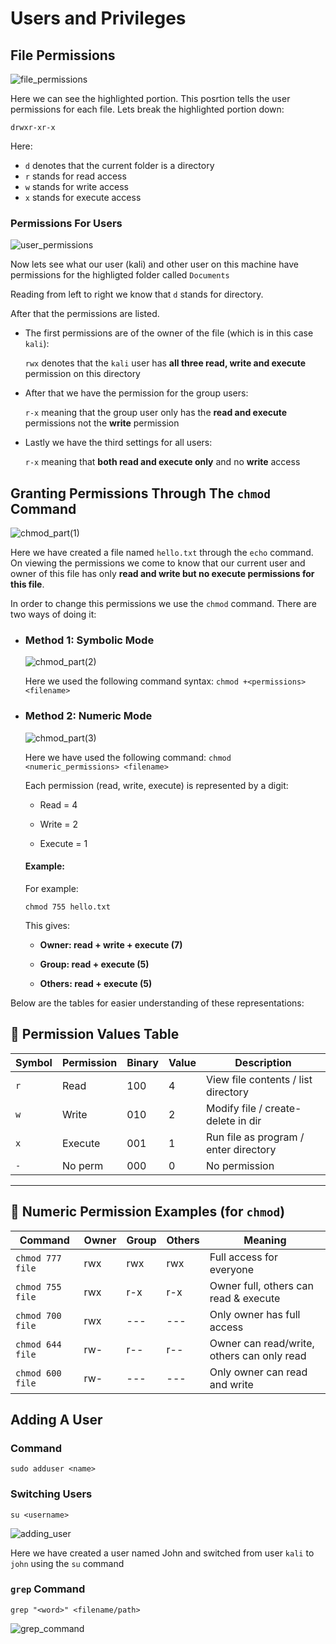 # Users and Privileges

## File Permissions

![file_permissions](/IMAGES/file_permissions.png)

Here we can see the highlighted portion. This posrtion tells the user permissions for each file. Lets break the highlighted portion down:

`drwxr-xr-x`

Here:

- `d` denotes that the current folder is a directory
- `r` stands for read access
- `w` stands for write access
- `x` stands for execute access

### Permissions For Users

![user_permissions](/IMAGES/user_permissions.png)

Now lets see what our user (kali) and other user on this machine have permissions for the highligted folder called `Documents`

Reading from left to right we know that `d` stands for directory.

After that the permissions are listed. 

- The first permissions are of the owner of the file (which is in this case `kali`):

    `rwx` denotes that the `kali` user has **all three read, write and execute** permission on this directory

- After that we have the permission for the group users: 

    `r-x` meaning that the group user only has the **read and execute** permissions not the **write** permission

- Lastly we have the third settings for all users:

    `r-x` meaning that **both read and execute only** and no **write** access

## Granting Permissions Through The `chmod` Command

![chmod_part(1)](/IMAGES/chmod_command(1).png)

Here we have created a file named `hello.txt` through the `echo` command. On viewing the permissions we come to know that our current user and owner of this file has only **read and write but no execute permissions for this file**.

In order to change this permissions we use the `chmod` command. There are two ways of doing it:

- ###  Method 1: Symbolic Mode

    ![chmod_part(2)](/IMAGES/chmod_command(2).png)

    Here we used the following command syntax: `chmod +<permissions> <filename>`

- ### Method 2: Numeric Mode

    ![chmod_part(3)](/IMAGES/chmod_command(3).png)

    Here we have used the following command: `chmod <numeric_permissions> <filename>`

    Each permission (read, write, execute) is represented by a digit:

    - Read = 4

    - Write = 2

    - Execute = 1

    #### Example:

    For example:

    `chmod 755 hello.txt`

    This gives:

    - **Owner: read + write + execute (7)**

    - **Group: read + execute (5)**

    - **Others: read + execute (5)**

Below are the tables for easier understanding of these representations:

## 🔐 Permission Values Table

| Symbol | Permission | Binary | Value | Description                          |
|--------|------------|--------|-------|--------------------------------------|
| `r`    | Read       | 100    | 4     | View file contents / list directory  |
| `w`    | Write      | 010    | 2     | Modify file / create-delete in dir   |
| `x`    | Execute    | 001    | 1     | Run file as program / enter directory|
| `-`    | No perm    | 000    | 0     | No permission                        |

---

## 🔢 Numeric Permission Examples (for `chmod`)

| Command           | Owner | Group | Others | Meaning                                     |
|------------------|-------|-------|--------|---------------------------------------------|
| `chmod 777 file` | rwx   | rwx   | rwx    | Full access for everyone                    |
| `chmod 755 file` | rwx   | r-x   | r-x    | Owner full, others can read & execute       |
| `chmod 700 file` | rwx   | ---   | ---    | Only owner has full access                  |
| `chmod 644 file` | rw-   | r--   | r--    | Owner can read/write, others can only read  |
| `chmod 600 file` | rw-   | ---   | ---    | Only owner can read and write               |

## Adding A User

### Command

`sudo adduser <name>`

### Switching Users

`su <username>`

![adding_user](/IMAGES/adding_user.png)

Here we have created a user named John and switched from user `kali` to `john` using the `su` command

### `grep` Command

`grep "<word>" <filename/path>`

![grep_command](/IMAGES/grep.png)



